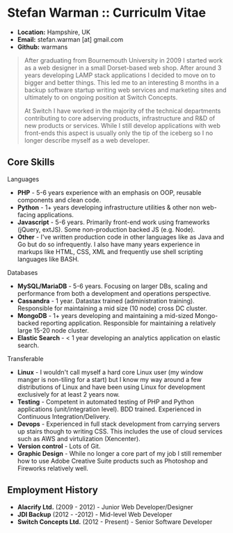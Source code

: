 Stefan Warman :: Curriculm Vitae
=============

* **Location:** Hampshire, UK
* **Email:** stefan.warman [at] gmail.com
* **Github:** warmans

> After graduating from Bournemouth University in 2009 I started work as a web designer in a small
> Dorset-based web shop. After around 3 years developing LAMP stack applications I decided to move on
> to bigger and better things. This led me to an interesting 8 months in a backup software startup writing
> web services and marketing sites and ultimately to on ongoing position at Switch Concepts.
>
> At Switch I have worked in the majority of the technical departments contributing to core adserving products,
> infrastructure and R&D of new products or services. While I still develop applications with web front-ends this
> aspect is usually only the tip of the iceberg so I no longer describe myself as a web developer.

Core Skills
------------

Languages

* **PHP** - 5-6 years experience with an emphasis on OOP, reusable components and clean code.
* **Python** - 1+ years developing infrastructure utilities & other non web-facing applications.
* **Javascript** - 5-6 years. Primarily front-end work using frameworks (jQuery, extJS). Some non-production backed JS (e.g. Node).
* **Other** - I've written production code in other languages like as Java and Go but do so infrequently. I also have many years experience in markups like HTML, CSS, XML and frequently use shell scripting languages like BASH.

Databases

* **MySQL/MariaDB** - 5-6 years. Focusing on larger DBs, scaling and performance from both a development and operations perspective.
* **Cassandra** - 1 year. Datastax trained (administration training). Responsible for maintaining a mid size (10 node) cross DC cluster.
* **MongoDB** - 1+ years developing and maintaining a mid-sized Mongo-backed reporting application. Responsible for maintaining a relatively large 15-20 node cluster.
* **Elastic Search** - < 1 year developing an analytics application on elastic search.

Transferable

* **Linux** - I wouldn't call myself a hard core Linux user (my window manger is non-tiling for a start) but I know my way around a few distributions of Linux and have been using Linux for development exclusively for at least 2 years now.
* **Testing** - Competent in automated testing of PHP and Python applications (unit/integration level). BDD trained. Experienced in Continuous Integration/Delivery.
* **Devops** - Experienced in full stack development from carrying servers up stairs though to writing CSS. This includes the use of cloud services such as AWS and virtulization (Xencenter).
* **Version control** - Lots of Git.
* **Graphic Design** - While no longer a core part of my job I still remember how to use Adobe Creative Suite products such as Photoshop and Fireworks relatively well.

Employment History
------------------
* **Alacrify Ltd.** (2009 - 2012)  - Junior Web Developer/Designer
* **JDI Backup** (2012 - -2012) - Mid-level Web Developer
* **Switch Concepts Ltd.** (2012 - Present) - Senior Software Developer